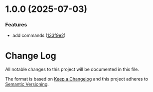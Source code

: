 # 1.0.0 (2025-07-03)


### Features

* add commands ([133f9e2](https://github.com/FullStackWithLawrence/azureml-example/commit/133f9e2833c937ba7e5225eead3bb73e846e070d))

# Change Log

All notable changes to this project will be documented in this file.

The format is based on [Keep a Changelog](http://keepachangelog.com/) and this project adheres to [Semantic Versioning](http://semver.org/).
